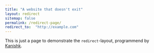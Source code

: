 ```yaml
---
title: "A website that doesn't exit"
layout: redirect
sitemap: false
permalink: /redirect-page/
redirect_to:  "http://example.com"
---
```

This is just a page to demonstrate the `redirect`-layout, programmend by [Kanishk](http://codingtips.kanishkkunal.in/about/).
